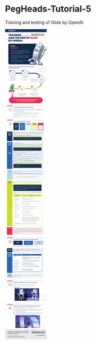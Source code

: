 # PegHeads-Tutorial-5
Training and testing of Glide by OpenAI

<img src="./PegHeads-Tutorial-5.jpg" alt="PegHeads Tutorial Five Document Image" />

